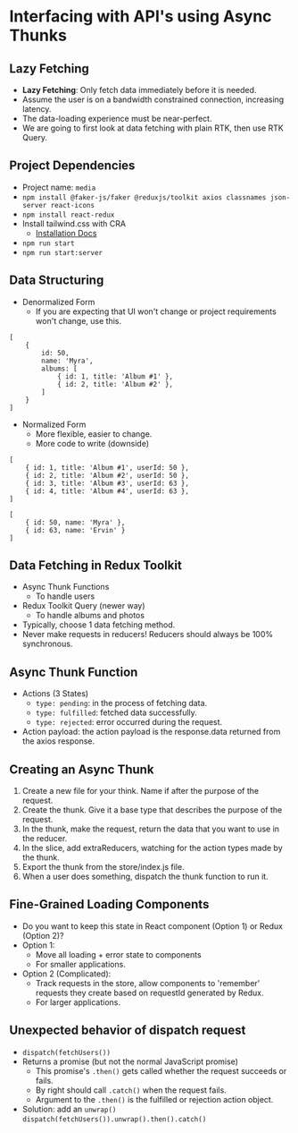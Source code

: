 # Interfacing with API's using Async Thunks

## Lazy Fetching

- **Lazy Fetching**: Only fetch data immediately before it is needed.
- Assume the user is on a bandwidth constrained connection, increasing latency.
- The data-loading experience must be near-perfect.
- We are going to first look at data fetching with plain RTK, then use RTK Query.

## Project Dependencies

- Project name: `media`
- `npm install @faker-js/faker @reduxjs/toolkit axios classnames json-server react-icons`
- `npm install react-redux`
- Install tailwind.css with CRA
    - [Installation Docs](https://tailwindcss.com/docs/guides/create-react-app)
- `npm run start`
- `npm run start:server`

## Data Structuring

- Denormalized Form
    - If you are expecting that UI won't change or project requirements won't change, use this.

```
[
    {
        id: 50,
        name: 'Myra',
        albums: [
            { id: 1, title: 'Album #1' },
            { id: 2, title: 'Album #2' },
        ]
    }
]
```

- Normalized Form
    - More flexible, easier to change.
    - More code to write (downside)

```
[
    { id: 1, title: 'Album #1', userId: 50 },
    { id: 2, title: 'Album #2', userId: 50 },
    { id: 3, title: 'Album #3', userId: 63 },
    { id: 4, title: 'Album #4', userId: 63 },
]

[
    { id: 50, name: 'Myra' },
    { id: 63, name: 'Ervin' }
]
```

## Data Fetching in Redux Toolkit

- Async Thunk Functions
    - To handle users
- Redux Toolkit Query (newer way)
    - To handle albums and photos
- Typically, choose 1 data fetching method.
- Never make requests in reducers! Reducers should always be 100% synchronous.

## Async Thunk Function

- Actions (3 States)
    - `type: pending`: in the process of fetching data.
    - `type: fulfilled`: fetched data successfully.
    - `type: rejected`: error occurred during the request.
- Action payload: the action payload is the response.data returned from the axios response.

## Creating an Async Thunk

1. Create a new file for your think. Name if after the purpose of the request.
2. Create the thunk. Give it a base type that describes the purpose of the request.
3. In the thunk, make the request, return the data that you want to use in the reducer.
4. In the slice, add extraReducers, watching for the action types made by the thunk.
5. Export the thunk from the store/index.js file.
6. When a user does something, dispatch the thunk function to run it.

## Fine-Grained Loading Components

- Do you want to keep this state in React component (Option 1) or Redux (Option 2)?
- Option 1: 
    - Move all loading + error state to components
    - For smaller applications.
- Option 2 (Complicated):
    - Track requests in the store, allow components to 'remember' requests they create based on requestId generated by Redux.
    - For larger applications.

## Unexpected behavior of dispatch request

- `dispatch(fetchUsers())`
- Returns a promise (but not the normal JavaScript promise)
    - This promise's `.then()` gets called whether the request succeeds or fails.
    - By right should call `.catch()` when the request fails.
    - Argument to the `.then()` is the fulfilled or rejection action object.
- Solution: add an `unwrap()`
    `dispatch(fetchUsers()).unwrap().then().catch()`